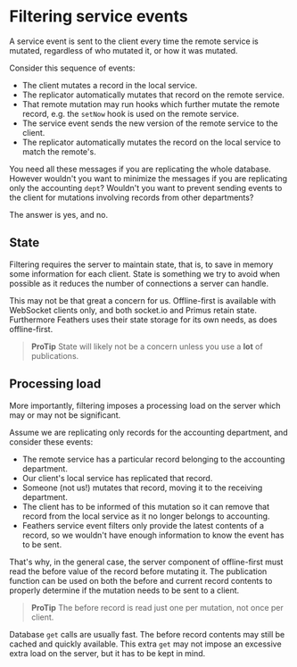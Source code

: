 # Filtering service events

A service event is sent to the client every time the remote service is mutated,
regardless of who mutated it, or how it was mutated.

Consider this sequence of events:
- The client mutates a record in the local service.
- The replicator automatically mutates that record on the remote service.
- That remote mutation may run hooks which further mutate the remote record,
e.g. the `setNow` hook is used on the remote service.
- The service event sends the new version of the remote service to the client.
- The replicator automatically mutates the record on the local service to match the remote's.

You need all these messages if you are replicating the whole database.
However wouldn't you want to minimize the messages
if you are replicating only the accounting `dept`?
Wouldn't you want to prevent sending events to the client
for mutations involving records from other departments?

The answer is yes, and no.

## State

Filtering requires the server to maintain state,
that is, to save in memory some information for each client.
State is something we try to avoid when possible as it reduces the number of connections a server
can handle.

This may not be that great a concern for us.
Offline-first is available with WebSocket clients only,
and both socket.io and Primus retain state.
Furthermore Feathers uses their state storage for its own needs,
as does offline-first.

> **ProTip** State will likely not be a concern unless you use a **lot** of publications.

## Processing load

More importantly, filtering imposes a processing load on the server
which may or may not be significant.

Assume we are replicating only records for the accounting department,
and consider these events:
- The remote service has a particular record belonging to the accounting department.
- Our client's local service has replicated that record.
- Someone (not us!) mutates that record, moving it to the receiving department.
- The client has to be informed of this mutation so it can remove that record from the local service
as it no longer belongs to accounting.
- Feathers service event filters only provide the latest contents of a record,
so we wouldn't have enough information to know the event has to be sent.

That's why, in the general case, the server component of offline-first
must read the before value of the record before mutating it.
The publication function can be used on both the before and current record contents
to properly determine if the mutation needs to be sent to a client.

> **ProTip** The before record is read just one per mutation, not once per client.

Database `get` calls are usually fast.
The before record contents may still be cached and quickly available.
This extra `get` may not impose an excessive extra load on the server,
but it has to be kept in mind.
